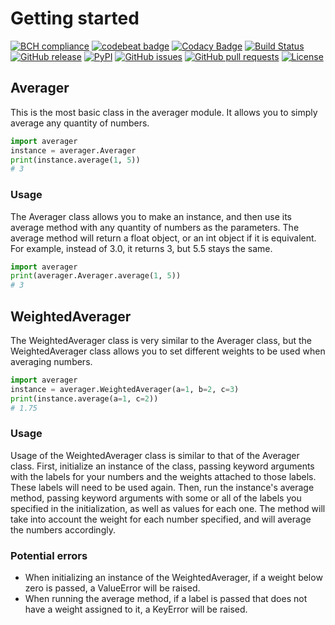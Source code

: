 # Getting started

[![BCH compliance](https://bettercodehub.com/edge/badge/bsoyka/averager?branch=master)](https://bettercodehub.com/)
[![codebeat badge](https://codebeat.co/badges/b0d08a80-d3b6-474f-bb06-c543cf864e92)](https://codebeat.co/projects/github-com-bsoyka-averager-master)
[![Codacy Badge](https://api.codacy.com/project/badge/Grade/3b275766803c4c188d03b924b6c22e19)](https://app.codacy.com/app/bensoyka/averager?utm_source=github.com&utm_medium=referral&utm_content=bsoyka/averager&utm_campaign=Badge_Grade_Dashboard)
[![Build Status](https://travis-ci.org/bsoyka/averager.svg?branch=master)](https://travis-ci.org/bsoyka/averager)
[![GitHub release](https://img.shields.io/github/release/bsoyka/averager.svg)](https://github.com/bsoyka/averager/releases)
[![PyPI](https://img.shields.io/pypi/v/averager.svg)](https://pypi.org/project/averager)
[![GitHub issues](https://img.shields.io/github/issues-raw/bsoyka/averager.svg)](https://github.com/bsoyka/averager/issues)
[![GitHub pull requests](https://img.shields.io/github/issues-pr-raw/bsoyka/averager.svg)](https://github.com/bsoyka/averager/pulls)
[![License](https://img.shields.io/github/license/bsoyka/averager.svg)](https://github.com/bsoyka/averager/blob/master/LICENSE)

## Averager

This is the most basic class in the averager module.  It allows you to simply average any quantity of numbers.

```python
import averager
instance = averager.Averager
print(instance.average(1, 5))
# 3
```

### Usage

The Averager class allows you to make an instance, and then use its average method with any quantity of numbers as the parameters.  The average method will return a float object, or an int object if it is equivalent.  For example, instead of 3.0, it returns 3, but 5.5 stays the same.

```python
import averager
print(averager.Averager.average(1, 5))
# 3
```

## WeightedAverager

The WeightedAverager class is very similar to the Averager class, but the WeightedAverager class allows you to set different weights to be used when averaging numbers.

```python
import averager
instance = averager.WeightedAverager(a=1, b=2, c=3)
print(instance.average(a=1, c=2))
# 1.75
```

### Usage

Usage of the WeightedAverager class is similar to that of the Averager class.  First, initialize an instance of the class, passing keyword arguments with the labels for your numbers and the weights attached to those labels.  These labels will need to be used again.  Then, run the instance's average method, passing keyword arguments with some or all of the labels you specified in the initialization, as well as values for each one.  The method will take into account the weight for each number specified, and will average the numbers accordingly.

### Potential errors

* When initializing an instance of the WeightedAverager, if a weight below zero is passed, a ValueError will be raised.
* When running the average method, if a label is passed that does not have a weight assigned to it, a KeyError will be raised.

